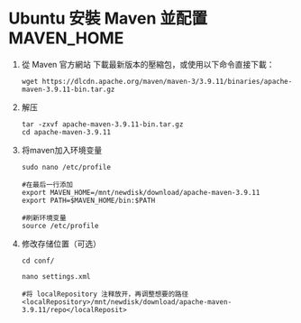 # Ubuntu 安裝 Maven 並配置 MAVEN_HOME

1. 從 Maven 官方網站 下載最新版本的壓縮包，或使用以下命令直接下載：

   ```
   wget https://dlcdn.apache.org/maven/maven-3/3.9.11/binaries/apache-maven-3.9.11-bin.tar.gz
   ```

   

2. 解压

   ```
   tar -zxvf apache-maven-3.9.11-bin.tar.gz
   cd apache-maven-3.9.11
   ```

   

3. 将maven加入环境变量

   ```
   sudo nano /etc/profile
   
   #在最后一行添加
   export MAVEN_HOME=/mnt/newdisk/download/apache-maven-3.9.11
   export PATH=$MAVEN_HOME/bin:$PATH
   
   #刷新环境变量
   source /etc/profile
   ```

   

4. 修改存储位置（可选）

   ```
   cd conf/
   
   nano settings.xml
   
   #将 localRepository 注释放开，再调整想要的路径
   <localRepository>/mnt/newdisk/download/apache-maven-3.9.11/repo</localReposit>
   
   ```

   